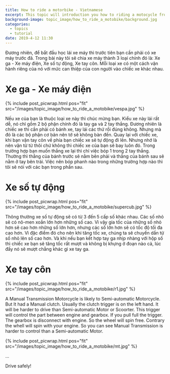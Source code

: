 ```yaml
---
title: How to ride a motorbike - Vietnamese
excerpt: This topic will introduction you how to riding a motocycle from zero to hero.
background-image: topic_image/how_to_ride_a_motobike/background.jpg
categories:
  - topics
  - tutorial
date: 2019-4-12 11:30
---
```


Đương nhiên, để bắt đầu học lái xe máy thì trước tiên bạn cần phải có xe máy trước đã. Trong bài này tôi sẽ chia xe máy thành 3 loại chính đó là: Xe ga - Xe máy điện, Xe số tự động, Xe tay côn. Mỗi loại xe có một cách vận hành riêng của nó với mức can thiệp của con người vào chiếc xe khác nhau. 

# Xe ga - Xe máy điện
{% include post_picwrap.html pos="fit" src="/images/topic_image/how_to_ride_a_motobike/vespa.jpg" %}

Nếu xe của bạn là thuộc loại xe này thì chúc mừng bạn. Kiểu xe này lái rất dễ, nó chỉ gồm 2 bộ phận chính đó là tay ga và 2 tay thắng. Đương nhiên là chiếc xe thì cần phải có bánh xe, tay lái các thứ rồi đúng không. Nhưng mà đó là các bộ phận cơ bản nên tớ sẽ không bàn đến. Quay lại với chiếc xe, khi bạn vặn tay côn về phía bạn chiếc xe sẽ tự động đi lên. Nhưng nhớ là nên vặn từ từ thôi chứ không thì chiếc xe của bạn sẽ bay luôn đó. Trong trường hợp bạn muốn thắng xe lại thì chỉ việc bóp 1 trong 2 tay thắng. Thường thì thắng của bánh trước sẽ nằm bên phải và thắng của bánh sau sẽ nằm ở tay bên trái. Việc nên bóp phanh nào trong những trường hợp nào thì tôi sẽ nói với các bạn trong phần sau.


# Xe số tự động

{% include post_picwrap.html pos="fit" src="/images/topic_image/how_to_ride_a_motobike/supercub.jpg" %}

Thông thường xe số tự động sẽ có từ 3 đến 5 cấp số khác nhau. Các số nhỏ sẽ có nô-men xoắn lớn hơn những số cao. Vì vậy gia tốc của những số nhỏ hơn sẽ cao hơn những số lớn hơn, nhưng các số lớn hơn sẽ có tốc độ tối đa cao hơn. Vì đặc điểm đó cho nên khi tăng tốc xe, chúng ta sẽ chuyển dần từ số nhỏ lên số cao hơn. Và khi nếu bạn kết hợp tay ga nhịp nhàng với hộp số thì chiếc xe bạn sẽ tăng tốc rất mượt và không bị khựng ở đoạn nào cả, lúc đấy nó sẽ mượt chẳng khác gì xe tay ga.

# Xe tay côn

{% include post_picwrap.html pos="fit" src="/images/topic_image/how_to_ride_a_motobike/r1.jpg" %}

A Manual Transmission Motorcycle is likely to Semi-automatic Motorcycle. But It had a Manual clutch. Usually the clutch trigger is on the left hand. It will be harder to drive than Semi-automatic Motor or Scoorter. 
This trigger will control the part between engine and gearbox. If you pull full the trigger. The gearbox is disconnect with engine. So the wheel will spin free. Contrary the whell will spin with your engine.
So you can see Manual Transmission is harder to control than a Semi-automatic Motor.

{% include post_picwrap.html pos="fit" src="/images/topic_image/how_to_ride_a_motobike/mt.jpg" %}



...

Drive safely!
